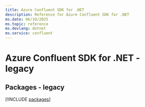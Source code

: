```yaml
---
title: Azure Confluent SDK for .NET
description: Reference for Azure Confluent SDK for .NET
ms.date: 06/10/2025
ms.topic: reference
ms.devlang: dotnet
ms.service: confluent
---
```

# Azure Confluent SDK for .NET - legacy
## Packages - legacy
[!INCLUDE [packages](confluent-index.md)]